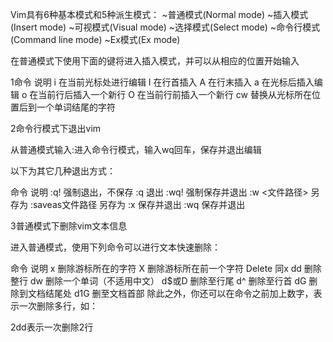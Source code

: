 
Vim具有6种基本模式和5种派生模式：
~普通模式(Normal mode)
~插入模式(Insert mode)
~可视模式(Visual mode)
~选择模式(Select mode)
~命令行模式(Command line mode)
~Ex模式(Ex mode)

在普通模式下使用下面的键将进入插入模式，并可以从相应的位置开始输入

1命令 说明
i 在当前光标处进行编辑
I 在行首插入
A 在行末插入
a 在光标后插入编辑
o 在当前行后插入一个新行
O 在当前行前插入一个新行
cw 替换从光标所在位置后到一个单词结尾的字符

2命令行模式下退出vim

从普通模式输入:进入命令行模式，输入wq回车，保存并退出编辑

以下为其它几种退出方式：

命令 说明
:q! 强制退出，不保存
:q 退出
:wq! 强制保存并退出
:w <文件路径> 另存为
:saveas文件路径 另存为
:x 保存并退出
:wq 保存并退出

3普通模式下删除vim文本信息

进入普通模式，使用下列命令可以进行文本快速删除：

命令 说明
x 删除游标所在的字符
X 删除游标所在前一个字符
Delete 同x
dd 删除整行
dw 删除一个单词（不适用中文）
d$或D 删除至行尾
d^ 删除至行首
dG 删除到文档结尾处
d1G 删至文档首部
除此之外，你还可以在命令之前加上数字，表示一次删除多行，如：

2dd表示一次删除2行
